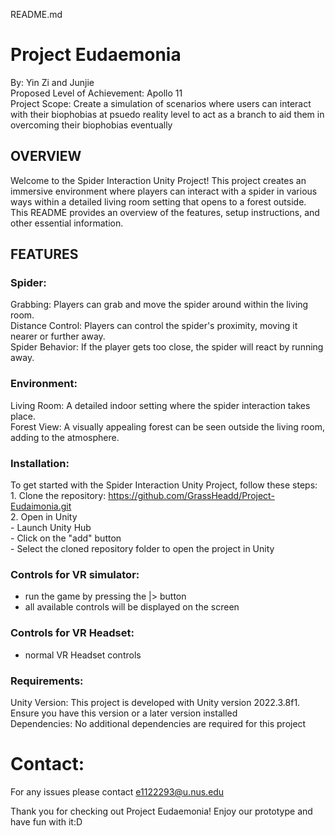 README.md
# Project Eudaemonia
By: Yin Zi and Junjie  
Proposed Level of Achievement: Apollo 11  
Project Scope: Create a simulation of scenarios where users can interact with their biophobias at psuedo reality level to act as a branch to aid them in overcoming their biophobias eventually  

## OVERVIEW
Welcome to the Spider Interaction Unity Project! This project creates an immersive environment where players can interact with a spider in various ways within a detailed living room setting that opens to a forest outside. This README provides an overview of the features, setup instructions, and other essential information.

## FEATURES
### Spider:
  Grabbing: Players can grab and move the spider around within the living room.  
  Distance Control: Players can control the spider's proximity, moving it nearer or further away.  
  Spider Behavior: If the player gets too close, the spider will react by running away.  
### Environment:
  Living Room: A detailed indoor setting where the spider interaction takes place.  
  Forest View: A visually appealing forest can be seen outside the living room, adding to the atmosphere. 

### Installation:
  To get started with the Spider Interaction Unity Project, follow these steps:  
    1. Clone the repository: https://github.com/GrassHeadd/Project-Eudaimonia.git  
    2. Open in Unity  
       - Launch Unity Hub  
       - Click on the "add" button  
       - Select the cloned repository folder to open the project in Unity  

### Controls for VR simulator:
  - run the game by pressing the |> button  
  - all available controls will be displayed on the screen  

### Controls for VR Headset:
  - normal VR Headset controls  

### Requirements:
  Unity Version: This project is developed with Unity version 2022.3.8f1. Ensure you have this version or a later version installed  
  Dependencies: No additional dependencies are required for this project

# Contact:
For any issues please contact e1122293@u.nus.edu  
  
Thank you for checking out Project Eudaemonia! Enjoy our prototype and have fun with it:D  
